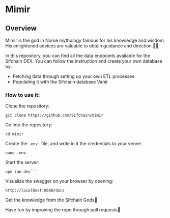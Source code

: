 # Mimir

## Overview
Mimir is the god in Norse mythology famous for his knowledge and wisdom. His enlightened advices are valuable to obtain guidance and direction.🧙‍♂️

In this repository, you can find all the data endpoints available for the Sifchain DEX. 
You can follow the instruction and create your own database by:
- Fetching data through setting up your own ETL processes 
- Populating it with the Sifchain database Vanir


### How to use it:

Clone the repository:
```
git clone https://github.com/Sifchain/mimir
```

Go into the repository: 
```
cd mimir
```


Create the ```.env ``` file, and write in it the credentials to your server
```
nano .env
```

Start the server:

```
npm run dev```
```

Visualize the swagger on your browser by opening:
```
http://localhost:8080/docs
```

Get the knowledge from the Sifchain Gods:crystal_ball:


Have fun by improving the repo through pull requests:muscle:
